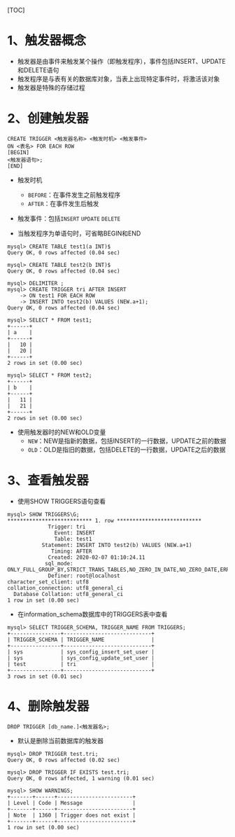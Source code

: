 [TOC]

# 1、触发器概念

- 触发器是由事件来触发某个操作（即触发程序），事件包括INSERT、UPDATE和DELETE语句
- 触发程序是与表有关的数据库对象，当表上出现特定事件时，将激活该对象
- 触发器是特殊的存储过程

# 2、创建触发器

```mysql
CREATE TRIGGER <触发器名称> <触发时机> <触发事件>
ON <表名> FOR EACH ROW
[BEGIN]
<触发器语句>;
[END]
```

- 触发时机
  - `BEFORE`：在事件发生之前触发程序
  - `AFTER`：在事件发生后触发
- 触发事件：包括`INSERT` `UPDATE` `DELETE`

- 当触发程序为单语句时，可省略BEGIN和END

```mysql
mysql> CREATE TABLE test1(a INT)$
Query OK, 0 rows affected (0.04 sec)

mysql> CREATE TABLE test2(b INT)$
Query OK, 0 rows affected (0.04 sec)

mysql> DELIMITER ;
mysql> CREATE TRIGGER tri AFTER INSERT 
    -> ON test1 FOR EACH ROW
    -> INSERT INTO test2(b) VALUES (NEW.a+1);
Query OK, 0 rows affected (0.04 sec)

mysql> SELECT * FROM test1;
+------+
| a    |
+------+
|   10 |
|   20 |
+------+
2 rows in set (0.00 sec)

mysql> SELECT * FROM test2;
+------+
| b    |
+------+
|   11 |
|   21 |
+------+
2 rows in set (0.00 sec)
```

- 使用触发器时的NEW和OLD变量
  - `NEW`：NEW是指新的数据，包括INSERT的一行数据，UPDATE之前的数据
  - `OLD`：OLD是指旧的数据，包括DELETE的一行数据，UPDATE之后的数据

# 3、查看触发器

- 使用SHOW TRIGGERS语句查看

```mysql
mysql> SHOW TRIGGERS\G;
*************************** 1. row ***************************
             Trigger: tri
               Event: INSERT
               Table: test1
           Statement: INSERT INTO test2(b) VALUES (NEW.a+1)
              Timing: AFTER
             Created: 2020-02-07 01:10:24.11
            sql_mode: ONLY_FULL_GROUP_BY,STRICT_TRANS_TABLES,NO_ZERO_IN_DATE,NO_ZERO_DATE,ERROR_FOR_DIVISION_BY_ZERO,NO_AUTO_CREATE_USER,NO_ENGINE_SUBSTITUTION
             Definer: root@localhost
character_set_client: utf8
collation_connection: utf8_general_ci
  Database Collation: utf8_general_ci
1 row in set (0.00 sec)
```

- 在information_schema数据库中的TRIGGERS表中查看

```mysql
mysql> SELECT TRIGGER_SCHEMA, TRIGGER_NAME FROM TRIGGERS;
+----------------+----------------------------+
| TRIGGER_SCHEMA | TRIGGER_NAME               |
+----------------+----------------------------+
| sys            | sys_config_insert_set_user |
| sys            | sys_config_update_set_user |
| test           | tri                        |
+----------------+----------------------------+
3 rows in set (0.01 sec)
```

# 4、删除触发器

```mysql
DROP TRIGGER [db_name.]<触发器名>;
```

- 默认是删除当前数据库的触发器

```mysql
mysql> DROP TRIGGER test.tri;
Query OK, 0 rows affected (0.02 sec)

mysql> DROP TRIGGER IF EXISTS test.tri;
Query OK, 0 rows affected, 1 warning (0.01 sec)

mysql> SHOW WARNINGS;
+-------+------+------------------------+
| Level | Code | Message                |
+-------+------+------------------------+
| Note  | 1360 | Trigger does not exist |
+-------+------+------------------------+
1 row in set (0.00 sec)
```

